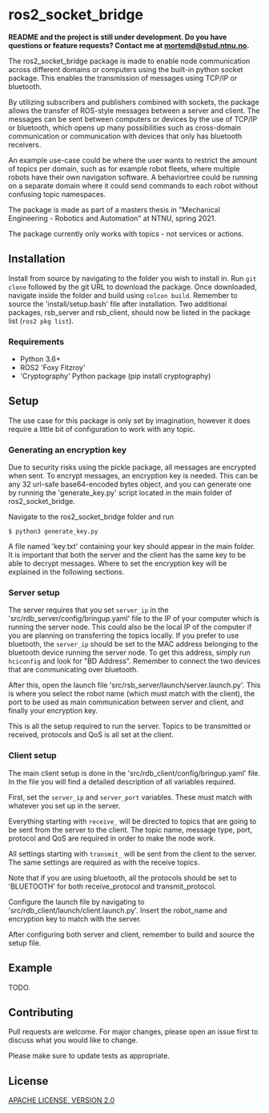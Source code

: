 # ros2_socket_bridge

**README and the project is still under development. Do you have questions or feature requests? Contact me at mortemd@stud.ntnu.no.**

The ros2_socket_bridge package is made to enable node communication across different domains or computers using the built-in python socket package. This enables the transmission of messages using TCP/IP or bluetooth.

By utilizing subscribers and publishers combined with sockets, the package allows the transfer of ROS-style messages between a server and client. The messages can be sent between computers or devices by the use of TCP/IP or bluetooth, which opens up many possibilities such as cross-domain communication or communication with devices that only has bluetooth receivers.

An example use-case could be where the user wants to restrict the amount of topics per domain, such as for example robot fleets, where multiple robots have their own navigation software. A behaviortree could be running on a separate domain where it could send commands to each robot without confusing topic namespaces.

The package is made as part of a masters thesis in "Mechanical Engineering - Robotics and Automation" at NTNU, spring 2021.

The package currently only works with topics - not services or actions.

## Installation
Install from source by navigating to the folder you wish to install in. Run ```git clone``` followed by the git URL to download the package. Once downloaded, navigate inside the folder and build using ```colcon build```. Remember to source the 'install/setup.bash' file after installation. Two additional packages, rsb_server and rsb_client, should now be listed in the package list (```ros2 pkg list```).

### Requirements
* Python 3.6+
* ROS2 'Foxy Fitzroy'
* 'Cryptography' Python package (pip install cryptography)


## Setup
The use case for this package is only set by imagination, however it does require a little bit of configuration to work with any topic.

### Generating an encryption key
Due to security risks using the pickle package, all messages are encrypted when sent. To encrypt messages, an encryption key is needed. This can be any 32 url-safe base64-encoded bytes object, and you can generate one by running the 'generate_key.py' script located in the main folder of ros2_socket_bridge.

Navigate to the ros2_socket_bridge folder and run
```
$ python3 generate_key.py
```
A file named 'key.txt' containing your key should appear in the main folder. It is important that both the server and the client has the same key to be able to decrypt messages. Where to set the encryption key will be explained in the following sections.

### Server setup
The server requires that you set ```server_ip``` in the 'src/rdb_server/config/bringup.yaml' file to the IP of your computer which is running the server node. This could also be the local IP of the computer if you are planning on transferring the topics locally. If you prefer to use bluetooth, the ```server_ip``` should be set to the MAC address belonging to the bluetooth device running the server node. To get this address, simply run ```hciconfig``` and look for "BD Address". Remember to connect the two devices that are communicating over bluetooth.

After this, open the launch file 'src/rsb_server/launch/server.launch.py'. This is where you select the robot name (which must match with the client), the port to be used as main communication between server and client, and finally your encryption key.

This is all the setup required to run the server. Topics to be transmitted or received, protocols and QoS is all set at the client.

### Client setup
The main client setup is done in the 'src/rdb_client/config/bringup.yaml' file. In the file you will find a detailed description of all variables required.

First, set the ```server_ip``` and ```server_port``` variables. These must match with whatever you set up in the server.

Everything starting with ```receive_``` will be directed to topics that are going to be sent from the server to the client. The topic name, message type, port, protocol and QoS are required in order to make the node work. 

All settings starting with ```transmit_``` will be sent from the client to the server. The same settings are required as with the receive topics.

Note that if you are using bluetooth, all the protocols should be set to 'BLUETOOTH' for both receive_protocol and transmit_protocol.

Configure the launch file by navigating to 'src/rdb_client/launch/client.launch.py'. Insert the robot_name and encryption key to match with the server.


After configuring both server and client, remember to build and source the setup file.

## Example
TODO.

## Contributing
Pull requests are welcome. For major changes, please open an issue first to discuss what you would like to change.

Please make sure to update tests as appropriate.

## License
[APACHE LICENSE, VERSION 2.0](https://www.apache.org/licenses/LICENSE-2.0)
